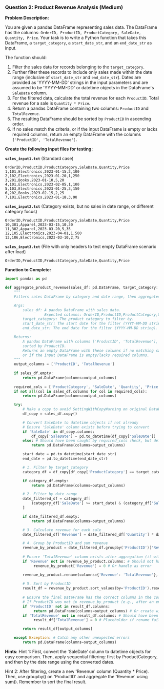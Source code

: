 
### Question 2: Product Revenue Analysis (Medium)

**Problem Description:**

You are given a pandas DataFrame representing sales data. The DataFrame has the columns: `OrderID, ProductID, ProductCategory, SaleDate, Quantity, Price`. Your task is to write a Python function that takes this DataFrame, a `target_category`, a `start_date_str`, and an `end_date_str` as input.

The function should:
1.  Filter the sales data for records belonging to the `target_category`.
2.  Further filter these records to include only sales made within the date range (inclusive of `start_date_str` and `end_date_str`). Dates are provided as 'YYYY-MM-DD' strings in the input parameters and are assumed to be 'YYYY-MM-DD' or datetime objects in the DataFrame's `SaleDate` column.
3.  For the filtered data, calculate the total revenue for each `ProductID`. Total revenue for a sale is `Quantity * Price`.
4.  Return a pandas DataFrame containing two columns: `ProductID` and `TotalRevenue`.
5.  The resulting DataFrame should be sorted by `ProductID` in ascending order.
6.  If no sales match the criteria, or if the input DataFrame is empty or lacks required columns, return an empty DataFrame with the columns `['ProductID', 'TotalRevenue']`.

**Create the following input files for testing:**

**`sales_input1.txt`** (Standard case)
```csv
OrderID,ProductID,ProductCategory,SaleDate,Quantity,Price
1,101,Electronics,2023-01-15,2,100
2,102,Electronics,2023-01-20,1,250
3,201,Books,2023-01-10,5,20
4,101,Electronics,2023-02-05,1,100
5,103,Electronics,2023-01-25,3,150
6,202,Books,2023-02-15,2,25
7,101,Electronics,2023-01-18,3,90
```

**`sales_input2.txt`** (Category exists, but no sales in date range, or different category focus)
```csv
OrderID,ProductID,ProductCategory,SaleDate,Quantity,Price
10,301,Apparel,2023-03-15,10,30
11,302,Apparel,2023-03-20,5,35
12,105,Electronics,2023-04-01,1,500
13,106,Electronics,2023-03-10,2,75
```

**`sales_input3.txt`** (File with only headers to test empty DataFrame scenario after load)
```csv
OrderID,ProductID,ProductCategory,SaleDate,Quantity,Price
```

**Function to Complete:**
```python
import pandas as pd

def aggregate_product_revenue(sales_df: pd.DataFrame, target_category: str, start_date_str: str, end_date_str: str) -> pd.DataFrame:
    """
    Filters sales DataFrame by category and date range, then aggregates total revenue per product.

    Args:
        sales_df: A pandas DataFrame with sales data.
                  Expected columns: OrderID,ProductID,ProductCategory,SaleDate,Quantity,Price
        target_category: The product category to filter by.
        start_date_str: The start date for the filter (YYYY-MM-DD string).
        end_date_str: The end date for the filter (YYYY-MM-DD string).

    Returns:
        A pandas DataFrame with columns ['ProductID', 'TotalRevenue'],
        sorted by ProductID.
        Returns an empty DataFrame with these columns if no matching sales are found
        or if the input DataFrame is empty/lacks required columns.
    """
    output_columns = ['ProductID', 'TotalRevenue']
    
    if sales_df.empty:
        return pd.DataFrame(columns=output_columns)
    
    required_cols = ['ProductCategory', 'SaleDate', 'Quantity', 'Price', 'ProductID']
    if not all(col in sales_df.columns for col in required_cols):
        return pd.DataFrame(columns=output_columns)

    try:
        # Make a copy to avoid SettingWithCopyWarning on original DataFrame if passed around
        df_copy = sales_df.copy()

        # Convert SaleDate to datetime objects if not already
        # Ensure 'SaleDate' column exists before trying to convert
        if 'SaleDate' in df_copy.columns:
            df_copy['SaleDate'] = pd.to_datetime(df_copy['SaleDate'])
        else: # Should have been caught by required_cols check, but defensive
            return pd.DataFrame(columns=output_columns)

        start_date = pd.to_datetime(start_date_str)
        end_date = pd.to_datetime(end_date_str)

        # 1. Filter by target_category
        category_df = df_copy[df_copy['ProductCategory'] == target_category]

        if category_df.empty:
            return pd.DataFrame(columns=output_columns)

        # 2. Filter by date range
        date_filtered_df = category_df[
            (category_df['SaleDate'] >= start_date) & (category_df['SaleDate'] <= end_date)
        ]

        if date_filtered_df.empty:
            return pd.DataFrame(columns=output_columns)

        # 3. Calculate revenue for each sale
        date_filtered_df['Revenue'] = date_filtered_df['Quantity'] * date_filtered_df['Price']

        # 4. Group by ProductID and sum revenue
        revenue_by_product = date_filtered_df.groupby('ProductID')['Revenue'].sum().reset_index()
        
        # Ensure 'TotalRevenue' column exists after aggregation (it will be 'Revenue')
        if 'Revenue' not in revenue_by_product.columns: # Should not happen if groupby worked
             revenue_by_product['Revenue'] = 0 # Or handle as error

        revenue_by_product.rename(columns={'Revenue': 'TotalRevenue'}, inplace=True)
        
        # 5. Sort by ProductID
        result_df = revenue_by_product.sort_values(by='ProductID').reset_index(drop=True)
        
        # Ensure the final DataFrame has the correct columns in the correct order
        # If ProductID was not in revenue_by_product (e.g., after an empty filter)
        if 'ProductID' not in result_df.columns:
             return pd.DataFrame(columns=output_columns) # Or create with empty 'ProductID'
        if 'TotalRevenue' not in result_df.columns: # Should have been renamed
             result_df['TotalRevenue'] = 0 # Placeholder if rename failed or column missing

        return result_df[output_columns]

    except Exception: # Catch any other unexpected errors
        return pd.DataFrame(columns=output_columns)
```

**Hints:**
Hint 1:
First, convert the 'SaleDate' column to datetime objects for easy comparison. Then, apply sequential filtering: first by ProductCategory, and then by the date range using the converted dates.

Hint 2:
After filtering, create a new 'Revenue' column (Quantity * Price). Then, use groupby() on 'ProductID' and aggregate the 'Revenue' using sum(). Remember to sort the final result.

